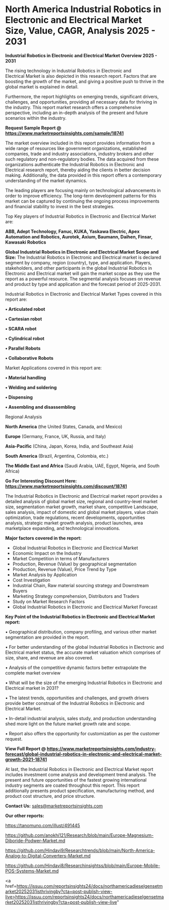 # North America Industrial Robotics in Electronic and Electrical Market Size, Value, CAGR, Analysis 2025 - 2031

<Strong> Industrial Robotics in Electronic and Electrical Market Overview 2025 - 2031</strong>

The rising technology in Industrial Robotics in Electronic and Electrical Market is also depicted in this research report. Factors that are boosting the growth of the market, and giving a positive push to thrive in the global market is explained in detail.

Furthermore, the report highlights on emerging trends, significant drivers, challenges, and opportunities, providing all necessary data for thriving in the industry. This report market research offers a comprehensive perspective, including an in-depth analysis of the present and future scenarios within the industry.

<strong>Request Sample Report @ <a href=https://www.marketreportsinsights.com/sample/18741>https://www.marketreportsinsights.com/sample/18741</a></strong>

The market overview included in this report provides information from a wide range of resources like government organizations, established companies, trade and industry associations, industry brokers and other such regulatory and non-regulatory bodies. The data acquired from these organizations authenticate the Industrial Robotics in Electronic and Electrical research report, thereby aiding the clients in better decision making. Additionally, the data provided in this report offers a contemporary understanding of the market dynamics.

The leading players are focusing mainly on technological advancements in order to improve efficiency. The long-term development patterns for this market can be captured by continuing the ongoing process improvements and financial stability to invest in the best strategies.

Top Key players of Industrial Robotics in Electronic and Electrical Market are:

<strong>ABB, Adept Technology, Fanuc, KUKA, Yaskawa Electric, Apex Automation and Robotics, Aurotek, Axium, Baumann, Daihen, Finsar, Kawasaki Robotics</strong>

<strong><b>Global Industrial Robotics in Electronic and Electrical Market Scope and Size:</b></strong>
The Industrial Robotics in Electronic and Electrical market is declared segment by company, region (country), type, and application. Players, stakeholders, and other participants in the global Industrial Robotics in Electronic and Electrical market will gain the market scope as they use the report as a powerful resource. The segmental analysis focuses on revenue and product by type and application and the forecast period of 2025-2031.

Industrial Robotics in Electronic and Electrical Market Types covered in this report are:

<strong>• Articulated robot

• Cartesian robot

• SCARA robot

• Cylindrical robot

• Parallel Robots

• Collaborative Robots</strong>

Market Applications covered in this report are:

<strong>• Material handling

• Welding and soldering

• Dispensing

• Assembling and disassembling</strong> 

Regional Analysis

<strong>North America</strong> (the United States, Canada, and Mexico)

<strong>Europe</strong> (Germany, France, UK, Russia, and Italy)

<strong>Asia-Pacific</strong> (China, Japan, Korea, India, and Southeast Asia)

<strong>South America</strong> (Brazil, Argentina, Colombia, etc.)

<strong>The Middle East and Africa</strong> (Saudi Arabia, UAE, Egypt, Nigeria, and South Africa)

<strong>Go For Interesting Discount Here: <a href=https://www.marketreportsinsights.com/discount/18741>https://www.marketreportsinsights.com/discount/18741</a></strong>

The Industrial Robotics in Electronic and Electrical market report provides a detailed analysis of global market size, regional and country-level market size, segmentation market growth, market share, competitive Landscape, sales analysis, impact of domestic and global market players, value chain optimization, trade regulations, recent developments, opportunities analysis, strategic market growth analysis, product launches, area marketplace expanding, and technological innovations.

<strong><b>Major factors covered in the report:</b></strong>
<ul>
  <li>Global Industrial Robotics in Electronic and Electrical Market </li>
  <li>Economic Impact on the Industry</li>
  <li>Market Competition in terms of Manufacturers</li>
  <li>Production, Revenue (Value) by geographical segmentation</li>
  <li>Production, Revenue (Value), Price Trend by Type</li>
  <li>Market Analysis by Application</li>
  <li>Cost Investigation</li>
  <li>Industrial Chain, Raw material sourcing strategy and Downstream Buyers</li>
  <li>Marketing Strategy comprehension, Distributors and Traders</li>
  <li>Study on Market Research Factors</li>
  <li>Global Industrial Robotics in Electronic and Electrical Market Forecast</li>
</ul>

<strong><b>Key Point of the Industrial Robotics in Electronic and Electrical Market report:</b></strong>

• Geographical distribution, company profiling, and various other market segmentation are provided in the report.

• For better understanding of the global Industrial Robotics in Electronic and Electrical market status, the accurate market valuation which comprises of size, share, and revenue are also covered.

• Analysis of the competitive dynamic factors better extrapolate the complete market overview

• What will be the size of the emerging Industrial Robotics in Electronic and Electrical market in 2031?

• The latest trends, opportunities and challenges, and growth drivers provide better construal of the Industrial Robotics in Electronic and Electrical Market.

• In-detail industrial analysis, sales study, and production understanding shed more light on the future market growth rate and scope.

• Report also offers the opportunity for customization as per the customer request.

<strong><b>View Full Report @ <a href=https://www.marketreportsinsights.com/industry-forecast/global-industrial-robotics-in-electronic-and-electrical-market-growth-2021-18741>https://www.marketreportsinsights.com/industry-forecast/global-industrial-robotics-in-electronic-and-electrical-market-growth-2021-18741</a></b></strong>


At last, the Industrial Robotics in Electronic and Electrical Market report includes investment come analysis and development trend analysis. The present and future opportunities of the fastest growing international industry segments are coated throughout this report. This report additionally presents product specification, manufacturing method, and product cost structure, and price structure.

<strong>Contact Us:</strong>
sales@marketreportsinsights.com

<strong>Our other reports:</strong>

<a href=https://tanomuno.com/illust/491445>https://tanomuno.com/illust/491445</a>

<a href=https://github.com/anokhi121/Research/blob/main/Europe-Magnesium-Diboride-Podwer-Market.md>https://github.com/anokhi121/Research/blob/main/Europe-Magnesium-Diboride-Podwer-Market.md</a>

<a href=https://github.com/Hindavi9/Researchtrends/blob/main/North-America-Analog-to-Digital-Converters-Market.md>https://github.com/Hindavi9/Researchtrends/blob/main/North-America-Analog-to-Digital-Converters-Market.md</a>

<a href=https://github.com/Hindavi8/Researchinsightss/blob/main/Europe-Mobile-POS-Systems-Market.md>https://github.com/Hindavi8/Researchinsightss/blob/main/Europe-Mobile-POS-Systems-Market.md</a>

<a href=https://issuu.com/reportsinsights24/docs/northamericadieselgensetmarket20252031isthrivingby?cta=post-publish-view-live>https://issuu.com/reportsinsights24/docs/northamericadieselgensetmarket20252031isthrivingby?cta=post-publish-view-live</a>"
